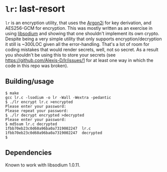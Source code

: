 # `lr`: last-resort

`lr` is an encryption utility, that uses the
[Argon2i](https://en.wikipedia.org/wiki/Argon2) for key derivation, and
AES256-GCM for encryption. This was mostly written as an exercise in using
[libsodium](https://download.libsodium.org/doc/) and showing that one
shouldn't implement its own crypto. Despite being a very simple utility that
only supports encryption/decryption it still is ~300LOC given all the
error-handling. That's a lot of room for coding mistakes that would render
secrets, well, not so secret. As a result you shouldn't be using this to store
your secrets (see <https://github.com/Alexis-D/lr/issues/1> for at least one
way in which the code in this repo was broken).

## Building/usage

```
$ make
gcc lr.c -lsodium -o lr -Wall -Wextra -pedantic
$ ./lr encrypt lr.c >encrypted
Please enter your password:
Please repeat your password:
$ ./lr decrypt encrypted >decrypted
Please enter your password:
$ md5sum lr.c decrypted
1fbb70eb23c0d60a96ba0a7319002247  lr.c
1fbb70eb23c0d60a96ba0a7319002247  decrypted
$
```

## Dependencies

Known to work with libsodium 1.0.11.
